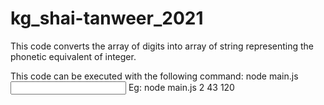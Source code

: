 # kg_shai-tanweer_2021

This code converts the array of digits into array of string representing the phonetic equivalent of integer.

This code can be executed with the following command: node main.js <Input value> Eg: node main.js 2 43 120

